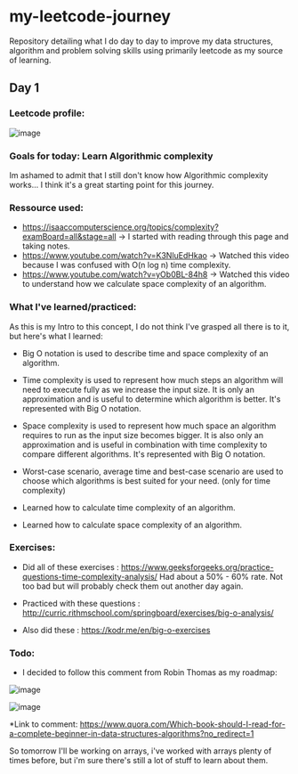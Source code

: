 # my-leetcode-journey
Repository detailing what I do day to day to improve my data structures, algorithm and problem solving skills using primarily leetcode as my source of learning.

## Day 1

### Leetcode profile:


![image](https://github.com/BlunderBarry/my-leetcode-journey/assets/115489663/1df9efb8-6fdb-45a4-91bc-091790b79ad9)

### Goals for today: Learn Algorithmic complexity
Im ashamed to admit that I still don't know how Algorithmic complexity works... I think it's a great starting point for this journey.

### Ressource used:
- https://isaaccomputerscience.org/topics/complexity?examBoard=all&stage=all -> I started with reading through this page and taking notes.
- https://www.youtube.com/watch?v=K3NluEdHkao -> Watched this video because I was confused with O(n log n) time complexity.
- https://www.youtube.com/watch?v=yOb0BL-84h8 -> Watched this video to understand how we calculate space complexity of an algorithm.

### What I've learned/practiced:
As this is my Intro to this concept, I do not think I've grasped all there is to it, but here's what I learned:

- Big O notation is used to describe time and space complexity of an algorithm.

- Time complexity is used to represent how much steps an algorithm will need to execute fully
as we increase the input size. It is only an approximation and is useful to determine which algorithm is better.
It's represented with Big O notation.

- Space complexity is used to represent how much space an algorithm requires to run as the input size becomes bigger.
It is also only an approximation and is useful in combination with time complexity to compare different algorithms.
It's represented with Big O notation.

- Worst-case scenario, average time and best-case scenario are used to choose which algorithms is best suited for your need.
(only for time complexity)

- Learned how to calculate time complexity of an algorithm.

- Learned how to calculate space complexity of an algorithm.

### Exercises:

- Did all of these exercises : https://www.geeksforgeeks.org/practice-questions-time-complexity-analysis/
Had about a 50% - 60% rate. Not too bad but will probably check them out another day again.

- Practiced with these questions : http://curric.rithmschool.com/springboard/exercises/big-o-analysis/

- Also did these : https://kodr.me/en/big-o-exercises

### Todo:

- I decided to follow this comment from Robin Thomas as my roadmap:


![image](https://github.com/BlunderBarry/my-leetcode-journey/assets/115489663/9907b1a0-b28c-4be4-9b98-73e8e9dcd98a)

![image](https://github.com/BlunderBarry/my-leetcode-journey/assets/115489663/4fd64149-6c3e-44a5-864e-38f92ea25c7e)

*Link to comment: https://www.quora.com/Which-book-should-I-read-for-a-complete-beginner-in-data-structures-algorithms?no_redirect=1

So tomorrow I'll be working on arrays, i've worked with arrays plenty of times before, but i'm sure there's still a lot of
stuff to learn about them.




